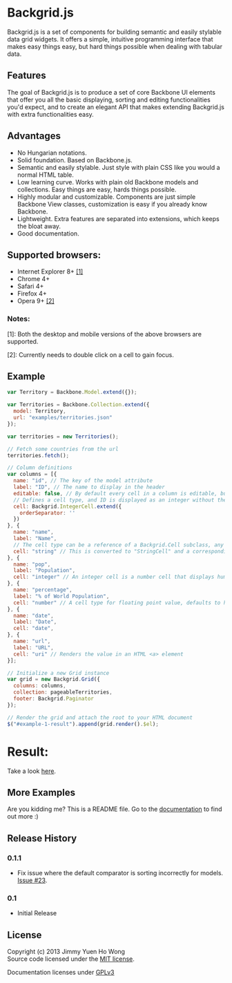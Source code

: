 # Backgrid.js

Backgrid.js is a set of components for building semantic and easily stylable
data grid widgets. It offers a simple, intuitive programming interface that
makes easy things easy, but hard things possible when dealing with tabular data.

## Features

The goal of Backgrid.js is to produce a set of core Backbone UI elements that
offer you all the basic displaying, sorting and editing functionalities you'd
expect, and to create an elegant API that makes extending Backgrid.js with extra
functionalities easy.

## Advantages

- No Hungarian notations.
- Solid foundation. Based on Backbone.js.
- Semantic and easily stylable. Just style with plain CSS like you would a normal HTML table.
- Low learning curve. Works with plain old Backbone models and collections. Easy things are easy, hards things possible.
- Highly modular and customizable. Components are just simple Backbone View classes, customization is easy if you already know Backbone.
- Lightweight. Extra features are separated into extensions, which keeps the bloat away.
- Good documentation.

## Supported browsers:

- Internet Explorer 8+ [[1]](#note-1)
- Chrome 4+
- Safari 4+
- Firefox 4+
- Opera 9+ [[2]](#note-2)

### Notes:

<span id="note-1">[1]</span>: Both the desktop and mobile versions of the above browsers are supported.

<span id="note-2">[2]</span>: Currently needs to double click on a cell to gain focus.

## Example

```javascript
var Territory = Backbone.Model.extend({});

var Territories = Backbone.Collection.extend({
  model: Territory,
  url: "examples/territories.json"
});

var territories = new Territories();

// Fetch some countries from the url
territories.fetch();

// Column definitions
var columns = [{
  name: "id", // The key of the model attribute
  label: "ID", // The name to display in the header
  editable: false, // By default every cell in a column is editable, but *ID* shouldn't be
  // Defines a cell type, and ID is displayed as an integer without the ',' separating 1000s.
  cell: Backgrid.IntegerCell.extend({
    orderSeparator: ''
  })
}, {
  name: "name",
  label: "Name",
  // The cell type can be a reference of a Backgrid.Cell subclass, any Backgrid.Cell subclass instances like *id* above, or a string
  cell: "string" // This is converted to "StringCell" and a corresponding class in the Backgrid package namespace is looked up
}, {
  name: "pop",
  label: "Population",
  cell: "integer" // An integer cell is a number cell that displays humanized integers
}, {
  name: "percentage",
  label: "% of World Population",
  cell: "number" // A cell type for floating point value, defaults to have a precision 2 decimal numbers
}, {
  name: "date",
  label: "Date",
  cell: "date",
}, {
  name: "url",
  label: "URL",
  cell: "uri" // Renders the value in an HTML <a> element
}];

// Initialize a new Grid instance
var grid = new Backgrid.Grid({
  columns: columns,
  collection: pageableTerritories,
  footer: Backgrid.Paginator
});

// Render the grid and attach the root to your HTML document
$("#example-1-result").append(grid.render().$el);
```

# Result:

Take a look [here](http://wyuenho.github.com/backgrid/#examples).

## More Examples

Are you kidding me? This is a README file. Go to the [documentation](http://wyuenho.github.com/backgrid/
"Backbone.js Documentation") to find out more :)

## Release History

### 0.1.1

- Fix issue where the default comparator is sorting incorrectly for
  models. [Issue #23](https://github.com/wyuenho/backgrid/issues/23).

### 0.1

- Initial Release

## License
Copyright (c) 2013 Jimmy Yuen Ho Wong  
Source code licensed under the [MIT license](LICENSE-MIT "MIT License").

Documentation licenses under [GPLv3](http://www.gnu.org/licenses/gpl-3.0.html "GPLv3")
